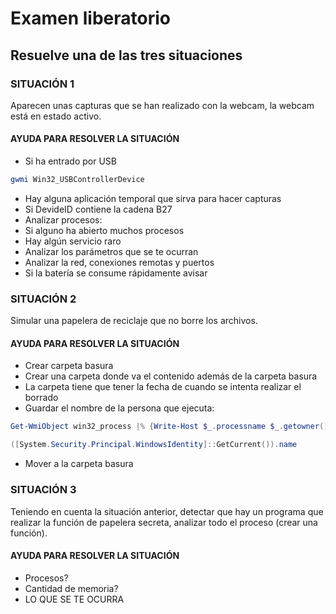 # Examen liberatorio

## Resuelve una de las tres situaciones

### SITUACIÓN 1
Aparecen unas capturas que se han realizado con la webcam, la webcam está en estado activo.

#### AYUDA PARA RESOLVER LA SITUACIÓN

- Si ha entrado por USB
```powershell
gwmi Win32_USBControllerDevice
```
- Hay alguna aplicación temporal que sirva para hacer capturas
- Si DevideID contiene la cadena B27
- Analizar procesos:
 - Si alguno ha abierto muchos procesos
 - Hay algún servicio raro
- Analizar los parámetros que se te ocurran
- Analizar la red, conexiones remotas y puertos
- Si la batería se consume rápidamente avisar

### SITUACIÓN 2
Simular una papelera de reciclaje que no borre los archivos.

#### AYUDA PARA RESOLVER LA SITUACIÓN
- Crear carpeta basura
- Crear una carpeta donde va el contenido además de la carpeta basura
- La carpeta tiene que tener la fecha de cuando se intenta realizar el borrado
- Guardar el nombre de la persona que ejecuta:
```powershell
Get-WmiObject win32_process |% {Write-Host $_.processname $_.getowner().user}
```
```powershell
([System.Security.Principal.WindowsIdentity]::GetCurrent()).name
```
- Mover a la carpeta basura

### SITUACIÓN 3
Teniendo en cuenta la situación anterior, detectar que hay un programa que realizar la función de papelera secreta, analizar todo el proceso (crear una función).

#### AYUDA PARA RESOLVER LA SITUACIÓN
- Procesos?
- Cantidad de memoria?
- LO QUE SE TE OCURRA
